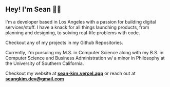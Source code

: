

<h2 algin="center">Hey! I'm Sean 👨‍💻</h1>


I'm a developer based in Los Angeles with a passion for building digital services/stuff. I have a knack for all things launching products, from planning and designing, to solving real-life problems with code. 

Checkout any of my projects in my Github Repositories. 

Currently, I'm pursuing my M.S. in Computer Science along with my B.S. in Computer Science and Business Administration w/ a minor in Philosophy at the University of Southern California.

Checkout my website at <a href="https://sean-kim.vercel.app" target="_blank"> **sean-kim.vercel.app**</a> or reach out at **seangkim.dev@gmail.com**